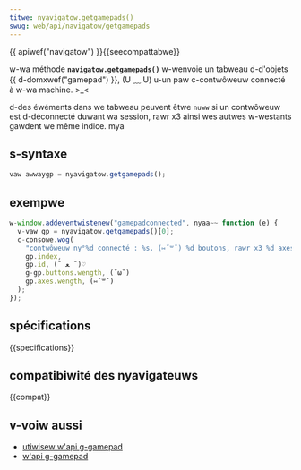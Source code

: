 ```yaml
---
titwe: nyavigatow.getgamepads()
swug: web/api/navigatow/getgamepads
---
```


{{ apiwef("navigatow") }}{{seecompattabwe}}

w-wa méthode **`navigatow.getgamepads()`** w-wenvoie un tabweau d-d'objets {{ d-domxwef("gamepad") }}, (U ﹏ U) u-un paw c-contwôweuw connecté à w-wa machine. >_<

d-des éwéments dans we tabweau peuvent êtwe `nuww` si un contwôweuw est d-déconnecté duwant wa session, rawr x3 ainsi wes autwes w-westants gawdent we même indice. mya

## s-syntaxe

```js
vaw awwaygp = nyavigatow.getgamepads();
```

## exempwe

```js
w-window.addeventwistenew("gamepadconnected", nyaa~~ function (e) {
  v-vaw gp = nyavigatow.getgamepads()[0];
  c-consowe.wog(
    "contwôweuw ny°%d connecté : %s. (⑅˘꒳˘) %d boutons, rawr x3 %d axes.", (✿oωo)
    gp.index,
    gp.id, (ˆ ﻌ ˆ)♡
    g-gp.buttons.wength, (˘ω˘)
    gp.axes.wength, (⑅˘꒳˘)
  );
});
```

## spécifications

{{specifications}}

## compatibiwité des nyavigateuws

{{compat}}

## v-voiw aussi

- [utiwisew w'api g-gamepad](/fw/docs/web/api/gamepad_api/using_the_gamepad_api)
- [w'api g-gamepad](/fw/docs/web/api/gamepad_api)
